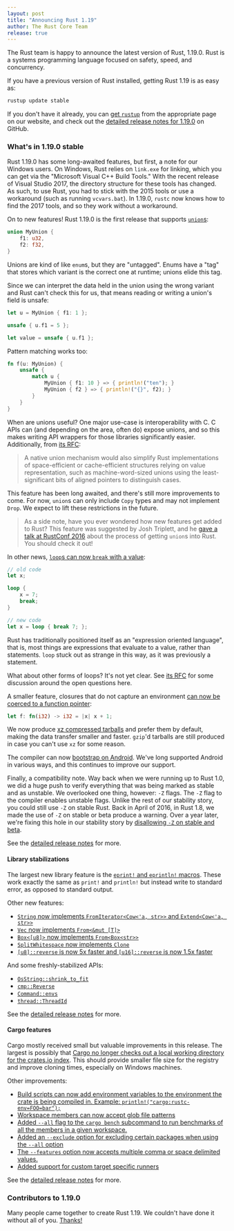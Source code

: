 ```yaml
---
layout: post
title: "Announcing Rust 1.19"
author: The Rust Core Team
release: true
---
```


The Rust team is happy to announce the latest version of Rust, 1.19.0. Rust is a
systems programming language focused on safety, speed, and concurrency.

If you have a previous version of Rust installed, getting Rust 1.19 is as easy as:

```bash
rustup update stable
```

If you don't have it already, you can [get `rustup`][install] from the
appropriate page on our website, and check out the [detailed release notes for
1.19.0][notes] on GitHub.

[install]: https://www.rust-lang.org/install.html
[notes]:  https://github.com/rust-lang/rust/blob/master/RELEASES.md#version-1190-2017-07-20

### What's in 1.19.0 stable

Rust 1.19.0 has some long-awaited features, but first, a note for our Windows
users. On Windows, Rust relies on `link.exe` for linking, which you can get via
the "Microsoft Visual C++ Build Tools." With the recent release of Visual
Studio 2017, the directory structure for these tools has changed. As such, to
use Rust, you had to stick with the 2015 tools or use a workaround (such as
running `vcvars.bat`). In 1.19.0, `rustc` now knows how to find the 2017 tools,
and so they work without a workaround.

On to new features! Rust 1.19.0 is the first release that supports [`union`s]:

```rust
union MyUnion {
    f1: u32,
    f2: f32,
}
```

Unions are kind of like `enum`s, but they are "untagged". Enums have a "tag"
that stores which variant is the correct one at runtime; unions elide this tag.

Since we can interpret the data held in the union using the wrong variant and
Rust can't check this for us, that means reading or writing a union's field is
unsafe:

```rust
let u = MyUnion { f1: 1 };

unsafe { u.f1 = 5 };

let value = unsafe { u.f1 };
```

Pattern matching works too:

```rust
fn f(u: MyUnion) {
    unsafe {
        match u {
            MyUnion { f1: 10 } => { println!("ten"); }
            MyUnion { f2 } => { println!("{}", f2); }
        }
    }
}
```

When are unions useful? One major use-case is interoperability with C. C APIs
can (and depending on the area, often do) expose unions, and so this makes writing
API wrappers for those libraries significantly easier. Additionally, from [its RFC]:

> A native union mechanism would also simplify Rust implementations of
> space-efficient or cache-efficient structures relying on value
> representation, such as machine-word-sized unions using the least-significant
> bits of aligned pointers to distinguish cases.

This feature has been long awaited, and there's still more improvements to come.
For now, `union`s can only include `Copy` types and may not implement `Drop`.
We expect to lift these restrictions in the future.

[`union`s]: https://github.com/rust-lang/rust/pull/42068
[its RFC]: https://github.com/rust-lang/rfcs/blob/master/text/1444-union.md#motivation

> As a side note, have you ever wondered how new features get added to Rust? This
> feature was suggested by Josh Triplett, and he [gave a talk at RustConf
> 2016](https://youtu.be/U8Gl3RTXf88?list=PLE7tQUdRKcybLShxegjn0xyTTDJeYwEkI)
> about the process of getting `union`s into Rust. You should check it out!

In other news, [`loop`s can now `break` with a value](https://github.com/rust-lang/rust/pull/42016):

```rust
// old code
let x;

loop {
    x = 7;
    break;
}

// new code
let x = loop { break 7; };
```

Rust has traditionally positioned itself as an "expression oriented language", that is,
most things are expressions that evaluate to a value, rather than statements. `loop` stuck
out as strange in this way, as it was previously a statement.

What about other forms of loops? It's not yet clear. See [its
RFC](https://github.com/rust-lang/rfcs/blob/master/text/1624-loop-break-value.md#extension-to-for-while-while-let)
for some discussion around the open questions here.

A smaller feature, closures that do not capture an environment [can now be coerced
to a function pointer](https://github.com/rust-lang/rust/pull/42162):

```rust
let f: fn(i32) -> i32 = |x| x + 1;
```

We now produce [xz compressed tarballs](https://github.com/rust-lang/rust-installer/pull/57) and prefer them by default,
making the data transfer smaller and faster. `gzip`'d tarballs are still produced
in case you can't use `xz` for some reason.

The compiler can now [bootstrap on
Android](https://github.com/rust-lang/rust/pull/41370). We've long supported Android
in various ways, and this continues to improve our support.

Finally, a compatibility note. Way back when we were running up to Rust 1.0, we did
a huge push to verify everything that was being marked as stable and as unstable.
We overlooked one thing, however: `-Z` flags. The `-Z` flag to the compiler enables
unstable flags. Unlike the rest of our stability story, you could still use `-Z` on
stable Rust. Back in April of 2016, in Rust 1.8, we made the use of `-Z` on stable
or beta produce a warning. Over a year later, we're fixing this hole in our
stability story by [disallowing `-Z` on stable and beta](https://github.com/rust-lang/rust/pull/41751).

See the [detailed release notes][notes] for more.

#### Library stabilizations

The largest new library feature is the [`eprint!` and `eprintln!` macros].
These work exactly the same as `print!` and `println!` but instead write
to standard error, as opposed to standard output.

[`eprint!` and `eprintln!` macros]: https://github.com/rust-lang/rust/pull/41192

Other new features:

- [`String` now implements `FromIterator<Cow<'a, str>>` and
  `Extend<Cow<'a, str>>`][41449]
- [`Vec` now implements `From<&mut [T]>`][41530]
- [`Box<[u8]>` now implements `From<Box<str>>`][41258]
- [`SplitWhitespace` now implements `Clone`][41659]
- [
     `[u8]::reverse` is now 5x faster and
     `[u16]::reverse` is now 1.5x faster][41764]

[41449]: https://github.com/rust-lang/rust/pull/41449
[41530]: https://github.com/rust-lang/rust/pull/41530
[41258]: https://github.com/rust-lang/rust/pull/41258
[41659]: https://github.com/rust-lang/rust/pull/41659
[41764]: https://github.com/rust-lang/rust/pull/41764

And some freshly-stabilized APIs:

- [`OsString::shrink_to_fit`]
- [`cmp::Reverse`]
- [`Command::envs`]
- [`thread::ThreadId`]

[`OsString::shrink_to_fit`]: https://doc.rust-lang.org/std/ffi/struct.OsString.html#method.shrink_to_fit
[`cmp::Reverse`]: https://doc.rust-lang.org/std/cmp/struct.Reverse.html
[`Command::envs`]: https://doc.rust-lang.org/std/process/struct.Command.html#method.envs
[`thread::ThreadId`]: https://doc.rust-lang.org/std/thread/struct.ThreadId.html

See the [detailed release notes][notes] for more.

#### Cargo features

Cargo mostly received small but valuable improvements in this release. The
largest is possibly that [Cargo no longer checks out a local working
directory for the crates.io index][cargo/4026]. This should provide smaller
file size for the registry and improve cloning times, especially on Windows
machines.

Other improvements:

- [Build scripts can now add environment variables to the environment
  the crate is being compiled in.
  Example: `println!("cargo:rustc-env=FOO=bar");`][cargo/3929]
- [Workspace members can now accept glob file patterns][cargo/3979]
- [Added `--all` flag to the `cargo bench` subcommand to run benchmarks of all
  the members in a given workspace.][cargo/3988]
- [Added an `--exclude` option for excluding certain packages when using the
  `--all` option][cargo/4031]
- [The `--features` option now accepts multiple comma or space
  delimited values.][cargo/4084]
- [Added support for custom target specific runners][cargo/3954]

[cargo/3929]: https://github.com/rust-lang/cargo/pull/3929
[cargo/3954]: https://github.com/rust-lang/cargo/pull/3954
[cargo/3979]: https://github.com/rust-lang/cargo/pull/3979
[cargo/3988]: https://github.com/rust-lang/cargo/pull/3988
[cargo/4026]: https://github.com/rust-lang/cargo/pull/4026
[cargo/4031]: https://github.com/rust-lang/cargo/pull/4031
[cargo/4084]: https://github.com/rust-lang/cargo/pull/4084

See the [detailed release notes][notes] for more.

### Contributors to 1.19.0

Many people came together to create Rust 1.19. We couldn't have done it without
all of you. [Thanks!](https://thanks.rust-lang.org/rust/1.19.0)
